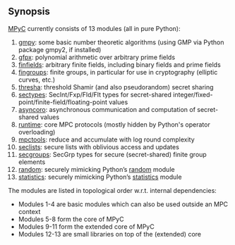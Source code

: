 ## Synopsis

[MPyC](https://lschoe.github.io/mpyc) currently consists of 13 modules (all in pure Python):

1. [gmpy](https://lschoe.github.io/mpyc/mpyc.gmpy.html): some basic number theoretic algorithms (using GMP via Python package gmpy2, if installed)
2. [gfpx](https://lschoe.github.io/mpyc/mpyc.gfpx.html): polynomial arithmetic over arbitrary prime fields
3. [finfields](https://lschoe.github.io/mpyc/mpyc.finfields.html): arbitrary finite fields, including binary fields and prime fields
4. [fingroups](https://lschoe.github.io/mpyc/mpyc.fingroups.html): finite groups, in particular for use in cryptography (elliptic curves, etc.)
5. [thresha](https://lschoe.github.io/mpyc/mpyc.thresha.html): threshold Shamir (and also pseudorandom) secret sharing
6. [sectypes](https://lschoe.github.io/mpyc/mpyc.sectypes.html): SecInt/Fxp/Fld/Flt types for secret-shared integer/fixed-point/finite-field/floating-point values
7. [asyncoro](https://lschoe.github.io/mpyc/mpyc.asyncoro.html): asynchronous communication and computation of secret-shared values
8. [runtime](https://lschoe.github.io/mpyc/mpyc.runtime.html): core MPC protocols (mostly hidden by Python's operator overloading)
9. [mpctools](https://lschoe.github.io/mpyc/mpyc.mpctools.html): reduce and accumulate with log round complexity
10. [seclists](https://lschoe.github.io/mpyc/mpyc.seclists.html): secure lists with oblivious access and updates
11. [secgroups](https://lschoe.github.io/mpyc/mpyc.secgroups.html): SecGrp types for secure (secret-shared) finite group elements
12. [random](https://lschoe.github.io/mpyc/mpyc.random.html): securely mimicking Python’s [random](https://docs.python.org/3/library/random.html) module
13. [statistics](https://lschoe.github.io/mpyc/mpyc.statistics.html): securely mimicking Python’s [statistics](https://docs.python.org/3/library/statistics.html) module

The modules are listed in topological order w.r.t. internal dependencies:

- Modules 1-4 are basic modules which can also be used outside an MPC context
- Modules 5-8 form the core of MPyC
- Modules 9-11 form the extended core of MPyC
- Modules 12-13 are small libraries on top of the (extended) core
